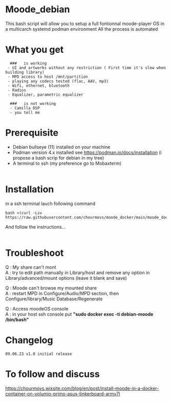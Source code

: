 # Moode_debian

This bash script will allow you to setup a full fontionnal moode-player OS in a multicarch systemd podman environment
All the process is automated
&nbsp;  &nbsp;  

# What you get 
```
  ###   is working
 - UI and artworks without any restriction ( First time it's slow when building library)
 - MPD access to host /mnt/partition
 - playing any codecs tested (flac, AAV, mp3)
 - Wifi, ethernet, bluetooth
 - Radios
 - Equalizer, parametric equalizer  
  
  ###   is not working
  - Camilla DSP
  - you tell me  
```
# Prerequisite

- Debian bullseye (11) installed on your machine
- Podman version 4.x installed see https://podman.io/docs/installation (i propose a bash scrip for debian in my tree)
- A terminal to ssh (my preference go to Mobaxterm)    
&nbsp;  &nbsp;  

# Installation

in a ssh terminal lauch following command
``` 
bash <(curl -Lsv https://raw.githubusercontent.com/chourmovs/moode_docker/main/moode_docker.sh)

```

And follow the instructions...    
&nbsp;  &nbsp;  

# Troubleshoot

Q : My share can't mont &nbsp;  &nbsp;   
A : try to edit path manually in Library/host and remove any option in Library/advanced/mount options (leave it blank and save)

Q : Moode can't browse my mounted share  &nbsp; &nbsp;   
A : restart MPD in Configure/Audio/MPD section, then Configure/library/Music Database/Regenerate      

Q : Access moodeOS console   
A : in your host ssh console put <b>"sudo docker exec -ti debian-moode /bin/bash"</b>   

# Changelog
```
09.06.23 v1.0 initial release

```            
    

# To follow and discuss

https://chourmovs.wixsite.com/blog/en/post/install-moode-in-a-docker-container-on-volumio-primo-asus-tinkerboard-armv7l


